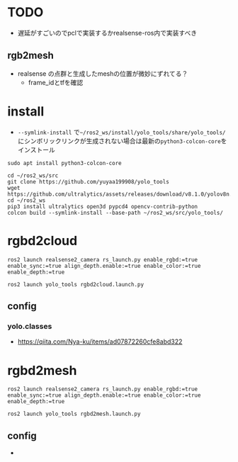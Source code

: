 # TODO
- 遅延がすごいのでpclで実装するかrealsense-ros内で実装すべき
## rgb2mesh
- realsense の点群と生成したmeshの位置が微妙にずれてる？
  - frame_idとtfを確認
  
# install
- `--symlink-install` で`~/ros2_ws/install/yolo_tools/share/yolo_tools/`にシンボリックリンクが生成されない場合は最新の`python3-colcon-core`をインストール
~~~
sudo apt install python3-colcon-core
~~~
~~~
cd ~/ros2_ws/src
git clone https://github.com/yuyaa199908/yolo_tools
wget https://github.com/ultralytics/assets/releases/download/v8.1.0/yolov8n.pt
cd ~/ros2_ws
pip3 install ultralytics open3d pypcd4 opencv-contrib-python
colcon build --symlink-install --base-path ~/ros2_ws/src/yolo_tools/
~~~

# rgbd2cloud
~~~
ros2 launch realsense2_camera rs_launch.py enable_rgbd:=true enable_sync:=true align_depth.enable:=true enable_color:=true enable_depth:=true
~~~
~~~
ros2 launch yolo_tools rgbd2cloud.launch.py
~~~
## config
### yolo.classes
- https://qiita.com/Nya-ku/items/ad07872260cfe8abd322

# rgbd2mesh
~~~
ros2 launch realsense2_camera rs_launch.py enable_rgbd:=true enable_sync:=true align_depth.enable:=true enable_color:=true enable_depth:=true
~~~
~~~
ros2 launch yolo_tools rgbd2mesh.launch.py
~~~
## config
- 
